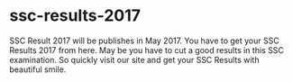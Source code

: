 # ssc-results-2017
SSC Result 2017 will be publishes in May 2017. You have to get your SSC Results 2017 from here. May be you have to cut a good results in this SSC examination. So quickly visit our site and get your SSC Results with beautiful smile.
